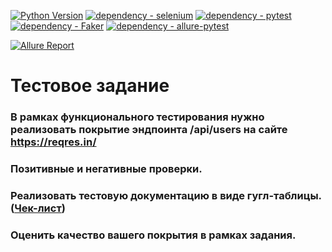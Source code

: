 

[![Python Version](https://img.shields.io/badge/python-3.11-blue)](https://www.python.org/doc/versions/)
[![dependency - selenium](https://img.shields.io/badge/dependency-selenium-blue?logo=selenium&logoColor=white)](https://pypi.org/project/selenium)
[![dependency - pytest](https://img.shields.io/badge/dependency-pytest-blue?logo=pytest&logoColor=white)](https://pypi.org/project/pytest)
[![dependency - Faker](https://img.shields.io/badge/dependency-Faker-blue)](https://pypi.org/project/Faker)
[![dependency - allure-pytest](https://img.shields.io/badge/dependency-allure--pytest-blue?logo=qameta&logoColor=white)](https://pypi.org/project/allure-pytest)

[![Allure Report](https://img.shields.io/badge/Allure%20Report-deployed-green)](https://nat754.github.io/reqres/)

# Тестовое задание
### В рамках функционального тестирования нужно реализовать покрытие эндпоинта  /api/users на сайте https://reqres.in/ 
### Позитивные и негативные проверки.

### Реализовать тестовую документацию в виде гугл-таблицы. ([Чек-лист](https://github.com/Nat754/reqres/blob/main/Reqres.md))

### Оценить качество вашего покрытия в рамках задания.





